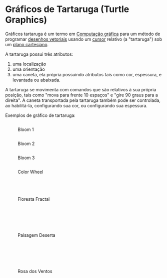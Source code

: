 # Gráficos de Tartaruga (Turtle Graphics)

Gráficos tartaruga é um termo em [Computação gráfica](https://pt.wikipedia.org/wiki/Computa%C3%A7%C3%A3o\_gr%C3%A1fica) para um método de programar [desenhos vetoriais](https://pt.wikipedia.org/wiki/Desenho\_vetorial) usando um [cursor](https://pt.wikipedia.org/wiki/Cursor) relativo (a "tartaruga") sob um [plano cartesiano](https://pt.wikipedia.org/wiki/Sistema\_de\_coordenadas\_cartesiano).

A tartaruga possui três atributos:

1. uma localização
2. uma orientação
3. uma caneta, ela própria possuindo atributos tais como cor, espessura, e levantada ou abaixada.

A tartaruga se movimenta com comandos que são relativos à sua própria posição, tais como "mova para frente 10 espaços" e "gire 90 graus para a direita". A caneta transportada pela tartaruga também pode ser controlada, ao habilitá-la, configurando sua cor, ou configurando sua espessura.&#x20;

Exemplos de gráfico de tartaruga:

<div data-full-width="false">

<figure><img src=".gitbook/assets/Beautiful Bloom 1.png" alt=""><figcaption><p>Bloom 1</p></figcaption></figure>

 

<figure><img src=".gitbook/assets/Beautiful Bloom 2.png" alt=""><figcaption><p>Bloom 2</p></figcaption></figure>

 

<figure><img src=".gitbook/assets/Beautiful Bloom 3.png" alt=""><figcaption><p>Bloom 3</p></figcaption></figure>

 

<figure><img src=".gitbook/assets/Color Wheel.PNG" alt=""><figcaption><p>Color Wheel</p></figcaption></figure>

 

<figure><img src=".gitbook/assets/Escargot.PNG" alt=""><figcaption></figcaption></figure>

 

<figure><img src=".gitbook/assets/Figuras Geométricas.PNG" alt=""><figcaption></figcaption></figure>

 

<figure><img src=".gitbook/assets/Floco de Neve de Koch.PNG" alt=""><figcaption></figcaption></figure>

 

<figure><img src=".gitbook/assets/Florestas Fractais.png" alt=""><figcaption><p>Floresta Fractal</p></figcaption></figure>

 

<figure><img src=".gitbook/assets/HELLOWORLD.PNG" alt=""><figcaption></figcaption></figure>

 

<figure><img src=".gitbook/assets/ILUSÃO1.PNG" alt=""><figcaption></figcaption></figure>

 

<figure><img src=".gitbook/assets/Ilusão2.PNG" alt=""><figcaption></figcaption></figure>

 

<figure><img src=".gitbook/assets/Ilusão3.PNG" alt=""><figcaption></figcaption></figure>

 

<figure><img src=".gitbook/assets/Ilusão4.PNG" alt=""><figcaption></figcaption></figure>

 

<figure><img src=".gitbook/assets/Paisagem Deserta.PNG" alt=""><figcaption><p>Paisagem Deserta</p></figcaption></figure>

 

<figure><img src=".gitbook/assets/Retângulos.PNG" alt=""><figcaption></figcaption></figure>

 

<figure><img src=".gitbook/assets/Retângulos2.PNG" alt=""><figcaption></figcaption></figure>

 

<figure><img src=".gitbook/assets/Triângulo de Sierpinski.PNG" alt=""><figcaption></figcaption></figure>

 

<figure><img src=".gitbook/assets/Triângulo de Sierpiński.PNG" alt=""><figcaption></figcaption></figure>

 

<figure><img src=".gitbook/assets/Video.mp4_snapshot_00.40.000.png" alt=""><figcaption></figcaption></figure>

 

<figure><img src=".gitbook/assets/OSMOSIAN COMPASS.png" alt=""><figcaption><p>Rosa dos Ventos</p></figcaption></figure>

 

<figure><img src=".gitbook/assets/árvore fractal.PNG" alt=""><figcaption></figcaption></figure>

</div>
